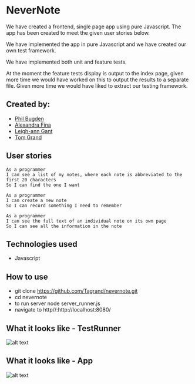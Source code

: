 # NeverNote

We have created a frontend, single page app using pure Javascript. The app has been created to meet the given user stories below.

We have implemented the app in pure Javascript and we have created our own test framework.

We have implemented both unit and feature tests.

At the moment the feature tests display is output to the index page, given more time we would have worked on this to output the results to a separate file. Given more time we would have liked to extract our testing framework.

## Created by:

* [Phil Bugden](https://github.com/philb56)
* [Alexandra Fina](https://github.com/AlexandraGF)
* [Leigh-ann Gant](https://github.com/Leigan0)
* [Tom Grand](https://github.com/Tagrand)

## User stories
```
As a programmer
I can see a list of my notes, where each note is abbreviated to the first 20 characters
So I can find the one I want

As a programmer
I can create a new note
So I can record something I need to remember

As a programmer
I can see the full text of an individual note on its own page
So I can see all the information in the note
```


## Technologies used
* Javascript

## How to use
* git clone https://github.com/Tagrand/nevernote.git
* cd nevernote
* to run server node server_runner.js
* navigate to http//:http://localhost:8080/

## What it looks like - TestRunner

![alt text](https://i.imgur.com/tlT3rLx.png)

## What it looks like - App

![alt text](https://i.imgur.com/wkCJSbS.png)
